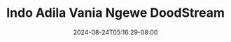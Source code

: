 --- 
title: "Indo Adila Vania Ngewe   DoodStream"
description: "streaming   Indo Adila Vania Ngewe   DoodStream   full vidio terbaru"
date: 2024-08-24T05:16:29-08:00
file_code: "qwe6zxoimdh4"
draft: false
cover: "kygso6he9r9tun0n.jpg"
tags: ["Indo", "Adila", "Vania", "Ngewe", "DoodStream", "bokep-indo", "bokep-viral", "bokep-ig"]
length: 58
fld_id: "1483099"
foldername: "Adila vania telegram"
categories: ["Adila vania telegram"]
views: 0
---